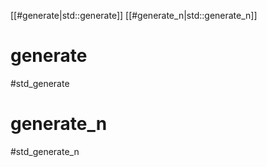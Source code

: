 
[[#generate|std::generate]]
[[#generate_n|std::generate_n]]


# generate
#std_generate




# generate_n
#std_generate_n


